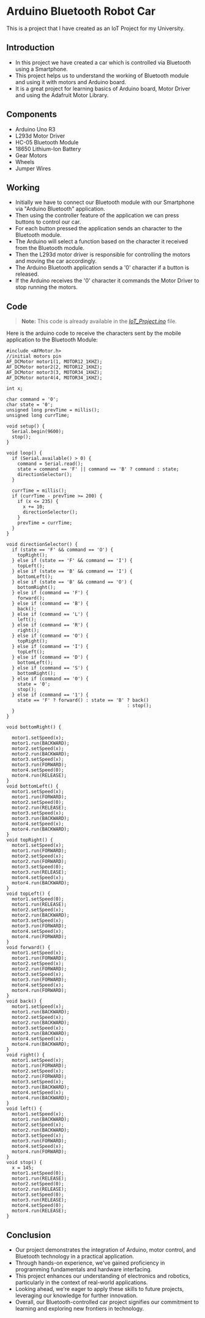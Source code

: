 # Arduino Bluetooth Robot Car

This is a project that I have created as an IoT Project for my University.

## Introduction

- In this project we have created a car which is controlled via Bluetooth using a Smartphone.
- This project helps us to understand the working of Bluetooth module and using it with motors and Arduino board.
- It is a great project for learning basics of Arduino board, Motor Driver and using the Adafruit Motor Library.

## Components

- Arduino Uno R3
- L293d Motor Driver
- HC-05 Bluetooth Module
- 18650 Lithium-Ion Battery
- Gear Motors
- Wheels
- Jumper Wires

## Working

- Initially we have to connect our Bluetooth module with our Smartphone via "Arduino Bluetooth" application.
- Then using the controller feature of the application we can press buttons to control our car.
- For each button pressed the application sends an character to the Bluetooth module.
- The Arduino will select a function based on the character it received from the Bluetooth module.
- Then the L293d motor driver is responsible for controlling the motors and moving the car accordingly.
- The Arduino Bluetooth application sends a '0' character if a button is released.
- If the Arduino receives the '0' character it commands the Motor Driver to stop running the motors.

## Code

> **Note:** This code is already available in the [_IoT_Project.ino_](/IoT_Project.ino) file.

Here is the arduino code to receive the characters sent by the mobile application to the Bluetooth Module:

```
#include <AFMotor.h>
//initial motors pin
AF_DCMotor motor1(1, MOTOR12_1KHZ);
AF_DCMotor motor2(2, MOTOR12_1KHZ);
AF_DCMotor motor3(3, MOTOR34_1KHZ);
AF_DCMotor motor4(4, MOTOR34_1KHZ);

int x;

char command = '0';
char state = '0';
unsigned long prevTime = millis();
unsigned long currTime;

void setup() {
  Serial.begin(9600);
  stop();
}

void loop() {
  if (Serial.available() > 0) {
    command = Serial.read();
    state = command == 'F' || command == 'B' ? command : state;
    directionSelector();
  }

  currTime = millis();
  if (currTime - prevTime >= 200) {
    if (x <= 235) {
      x += 10;
      directionSelector();
    }
    prevTime = currTime;
  }
}

void directionSelector() {
  if (state == 'F' && command == 'O') {
    topRight();
  } else if (state == 'F' && command == 'I') {
    topLeft();
  } else if (state == 'B' && command == 'I') {
    bottomLeft();
  } else if (state == 'B' && command == 'O') {
    bottomRight();
  } else if (command == 'F') {
    forward();
  } else if (command == 'B') {
    back();
  } else if (command == 'L') {
    left();
  } else if (command == 'R') {
    right();
  } else if (command == 'O') {
    topRight();
  } else if (command == 'I') {
    topLeft();
  } else if (command == 'D') {
    bottomLeft();
  } else if (command == 'S') {
    bottomRight();
  } else if (command == '0') {
    state = '0';
    stop();
  } else if (command == '1') {
    state == 'F' ? forward() : state == 'B' ? back()
                                            : stop();
  }
}

void bottomRight() {

  motor1.setSpeed(x);
  motor1.run(BACKWARD);
  motor2.setSpeed(x);
  motor2.run(BACKWARD);
  motor3.setSpeed(x);
  motor3.run(FORWARD);
  motor4.setSpeed(0);
  motor4.run(RELEASE);
}
void bottomLeft() {
  motor1.setSpeed(x);
  motor1.run(FORWARD);
  motor2.setSpeed(0);
  motor2.run(RELEASE);
  motor3.setSpeed(x);
  motor3.run(BACKWARD);
  motor4.setSpeed(x);
  motor4.run(BACKWARD);
}
void topRight() {
  motor1.setSpeed(x);
  motor1.run(FORWARD);
  motor2.setSpeed(x);
  motor2.run(FORWARD);
  motor3.setSpeed(0);
  motor3.run(RELEASE);
  motor4.setSpeed(x);
  motor4.run(BACKWARD);
}
void topLeft() {
  motor1.setSpeed(0);
  motor1.run(RELEASE);
  motor2.setSpeed(x);
  motor2.run(BACKWARD);
  motor3.setSpeed(x);
  motor3.run(FORWARD);
  motor4.setSpeed(x);
  motor4.run(FORWARD);
}
void forward() {
  motor1.setSpeed(x);
  motor1.run(FORWARD);
  motor2.setSpeed(x);
  motor2.run(FORWARD);
  motor3.setSpeed(x);
  motor3.run(FORWARD);
  motor4.setSpeed(x);
  motor4.run(FORWARD);
}
void back() {
  motor1.setSpeed(x);
  motor1.run(BACKWARD);
  motor2.setSpeed(x);
  motor2.run(BACKWARD);
  motor3.setSpeed(x);
  motor3.run(BACKWARD);
  motor4.setSpeed(x);
  motor4.run(BACKWARD);
}
void right() {
  motor1.setSpeed(x);
  motor1.run(FORWARD);
  motor2.setSpeed(x);
  motor2.run(FORWARD);
  motor3.setSpeed(x);
  motor3.run(BACKWARD);
  motor4.setSpeed(x);
  motor4.run(BACKWARD);
}
void left() {
  motor1.setSpeed(x);
  motor1.run(BACKWARD);
  motor2.setSpeed(x);
  motor2.run(BACKWARD);
  motor3.setSpeed(x);
  motor3.run(FORWARD);
  motor4.setSpeed(x);
  motor4.run(FORWARD);
}
void stop() {
  x = 145;
  motor1.setSpeed(0);
  motor1.run(RELEASE);
  motor2.setSpeed(0);
  motor2.run(RELEASE);
  motor3.setSpeed(0);
  motor3.run(RELEASE);
  motor4.setSpeed(0);
  motor4.run(RELEASE);
}
```

## Conclusion

- Our project demonstrates the integration of Arduino, motor control, and Bluetooth technology in a practical application.
- Through hands-on experience, we've gained proficiency in programming fundamentals and hardware interfacing.
- This project enhances our understanding of electronics and robotics, particularly in the context of real-world applications.
- Looking ahead, we're eager to apply these skills to future projects, leveraging our knowledge for further innovation.
- Overall, our Bluetooth-controlled car project signifies our commitment to learning and exploring new frontiers in technology.

